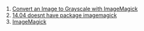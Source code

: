 1. [Convert an Image to Grayscale with ImageMagick](http://davidwalsh.name/convert-image-grayscale-imagemagick)
1. [14.04 doesnt have package imagemagick](http://askubuntu.com/questions/471045/14-04-doesnt-have-package-imagemagick)
1. [ImageMagick](http://wiki.ubuntu-br.org/ImageMagick)
